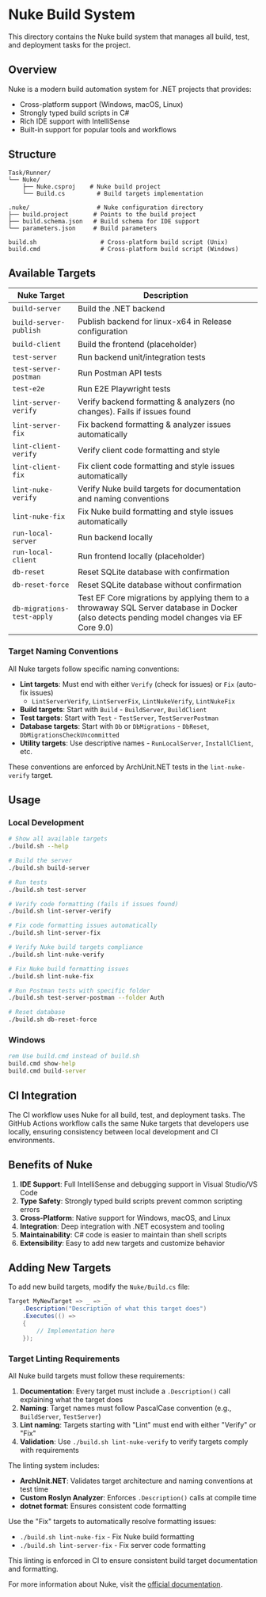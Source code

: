 # Nuke Build System

This directory contains the Nuke build system that manages all build, test, and deployment tasks for the project.

## Overview

Nuke is a modern build automation system for .NET projects that provides:
- Cross-platform support (Windows, macOS, Linux)
- Strongly typed build scripts in C#
- Rich IDE support with IntelliSense
- Built-in support for popular tools and workflows

## Structure

```
Task/Runner/
└── Nuke/
    ├── Nuke.csproj    # Nuke build project
    └── Build.cs         # Build targets implementation

.nuke/                   # Nuke configuration directory
├── build.project       # Points to the build project
├── build.schema.json   # Build schema for IDE support
└── parameters.json     # Build parameters

build.sh                  # Cross-platform build script (Unix)
build.cmd                 # Cross-platform build script (Windows)
```

## Available Targets

| Nuke Target | Description |
|-------------|-------------|
| `build-server` | Build the .NET backend |
| `build-server-publish` | Publish backend for linux-x64 in Release configuration |
| `build-client` | Build the frontend (placeholder) |
| `test-server` | Run backend unit/integration tests |
| `test-server-postman` | Run Postman API tests |
| `test-e2e` | Run E2E Playwright tests |
| `lint-server-verify` | Verify backend formatting & analyzers (no changes). Fails if issues found |
| `lint-server-fix` | Fix backend formatting & analyzer issues automatically |
| `lint-client-verify` | Verify client code formatting and style |
| `lint-client-fix` | Fix client code formatting and style issues automatically |
| `lint-nuke-verify` | Verify Nuke build targets for documentation and naming conventions |
| `lint-nuke-fix` | Fix Nuke build formatting and style issues automatically |
| `run-local-server` | Run backend locally |
| `run-local-client` | Run frontend locally (placeholder) |
| `db-reset` | Reset SQLite database with confirmation |
| `db-reset-force` | Reset SQLite database without confirmation |
| `db-migrations-test-apply` | Test EF Core migrations by applying them to a throwaway SQL Server database in Docker (also detects pending model changes via EF Core 9.0) |

### Target Naming Conventions

All Nuke targets follow specific naming conventions:

- **Lint targets**: Must end with either `Verify` (check for issues) or `Fix` (auto-fix issues)
  - `LintServerVerify`, `LintServerFix`, `LintNukeVerify`, `LintNukeFix`
- **Build targets**: Start with `Build` - `BuildServer`, `BuildClient`
- **Test targets**: Start with `Test` - `TestServer`, `TestServerPostman`
- **Database targets**: Start with `Db` or `DbMigrations` - `DbReset`, `DbMigrationsCheckUncommitted`
- **Utility targets**: Use descriptive names - `RunLocalServer`, `InstallClient`, etc.

These conventions are enforced by ArchUnit.NET tests in the `lint-nuke-verify` target.

## Usage

### Local Development

```bash
# Show all available targets
./build.sh --help

# Build the server
./build.sh build-server

# Run tests
./build.sh test-server

# Verify code formatting (fails if issues found)
./build.sh lint-server-verify

# Fix code formatting issues automatically
./build.sh lint-server-fix

# Verify Nuke build targets compliance
./build.sh lint-nuke-verify

# Fix Nuke build formatting issues
./build.sh lint-nuke-fix

# Run Postman tests with specific folder
./build.sh test-server-postman --folder Auth

# Reset database
./build.sh db-reset-force
```

### Windows

```cmd
rem Use build.cmd instead of build.sh
build.cmd show-help
build.cmd build-server
```

## CI Integration

The CI workflow uses Nuke for all build, test, and deployment tasks. The GitHub Actions workflow calls the same Nuke targets that developers use locally, ensuring consistency between local development and CI environments.

## Benefits of Nuke

1. **IDE Support**: Full IntelliSense and debugging support in Visual Studio/VS Code
2. **Type Safety**: Strongly typed build scripts prevent common scripting errors
3. **Cross-Platform**: Native support for Windows, macOS, and Linux
4. **Integration**: Deep integration with .NET ecosystem and tooling
5. **Maintainability**: C# code is easier to maintain than shell scripts
6. **Extensibility**: Easy to add new targets and customize behavior

## Adding New Targets

To add new build targets, modify the `Nuke/Build.cs` file:

```csharp
Target MyNewTarget => _ => _
    .Description("Description of what this target does")
    .Executes(() =>
    {
        // Implementation here
    });
```

### Target Linting Requirements

All Nuke build targets must follow these requirements:

1. **Documentation**: Every target must include a `.Description()` call explaining what the target does
2. **Naming**: Target names must follow PascalCase convention (e.g., `BuildServer`, `TestServer`)
3. **Lint naming**: Targets starting with "Lint" must end with either "Verify" or "Fix"
4. **Validation**: Use `./build.sh lint-nuke-verify` to verify targets comply with requirements

The linting system includes:
- **ArchUnit.NET**: Validates target architecture and naming conventions at test time
- **Custom Roslyn Analyzer**: Enforces `.Description()` calls at compile time
- **dotnet format**: Ensures consistent code formatting

Use the "Fix" targets to automatically resolve formatting issues:
- `./build.sh lint-nuke-fix` - Fix Nuke build formatting
- `./build.sh lint-server-fix` - Fix server code formatting

This linting is enforced in CI to ensure consistent build target documentation and formatting.

For more information about Nuke, visit the [official documentation](https://nuke.build/).